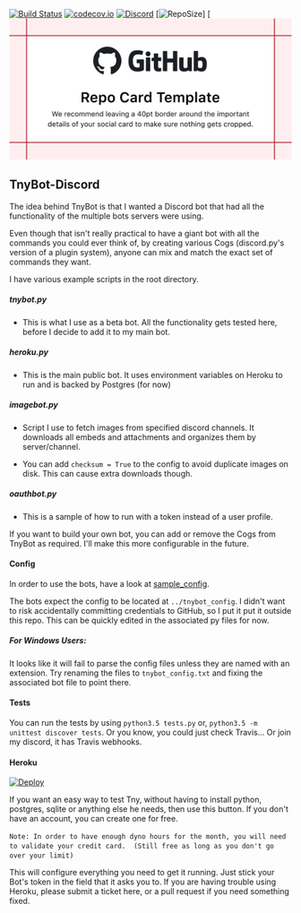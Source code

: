 [![Build Status](https://travis-ci.org/00firestar00/TnyBot-Discord.svg?branch=master)](https://travis-ci.org/00firestar00/TnyBot-Discord)
[![codecov.io](http://codecov.io/gh/00firestar00/TnyBot-Discord/coverage.svg?branch=master)](https://codecov.io/gh/00firestar00/TnyBot-Discord?branch=master)
[![Discord](https://discordapp.com/api/guilds/809327062116335636/widget.png)](https://discord.gg/bHcdkr5wXg)
[![RepoSize](https://api.github.com/repos/X-PrCx12/TnyBot-Discord/git-show)]
[![GAMBAR](repository-open-graph-template.png)
## TnyBot-Discord
The idea behind TnyBot is that I wanted a Discord bot that had all the functionality of the multiple bots servers were using.

Even though that isn't really practical to have a giant bot with all the commands you could ever think of,
by creating various Cogs (discord.py's version of a plugin system), anyone can mix and match the exact set of commands they want.

I have various example scripts in the root directory.
##### tnybot.py
- This is what I use as a beta bot. All the functionality gets tested here, before I decide to add it to my main bot.

##### heroku.py 
- This is the main public bot. It uses environment variables on Heroku to run and is backed by Postgres (for now)

##### imagebot.py 
- Script I use to fetch images from specified discord channels. 
It downloads all embeds and attachments and organizes them by server/channel. 

- You can add `checksum = True` to the config to avoid duplicate images on disk. This can cause extra downloads though.

##### oauthbot.py
- This is a sample of how to run with a token instead of a user profile.
 
 
If you want to build your own bot, you can add or remove the Cogs from TnyBot as required.
I'll make this more configurable in the future.

#### Config
In order to use the bots, have a look at [sample_config](https://github.com/X-PrCx12/TnyBot-Discord/blob/master/sample_config).

The bots expect the config to be located at `../tnybot_config`.
I didn't want to risk accidentally committing credentials to GitHub, so I put it put it outside this repo. 
This can be quickly edited in the associated py files for now.

##### For Windows Users:
It looks like it will fail to parse the config files unless they are named with an extension. Try renaming the files to `tnybot_config.txt` and fixing the associated bot file to point there.

#### Tests
You can run the tests by using `python3.5 tests.py` or, `python3.5 -m unittest discover tests`.
Or you know, you could just check Travis... Or join my discord, it has Travis webhooks.

#### Heroku
[![Deploy](https://www.herokucdn.com/deploy/button.svg)](https://heroku.com/deploy?template=https://github.com/X-PrCx12/TnyBot-Discord)

If you want an easy way to test Tny, without having to install python, postgres, sqlite or anything else he needs,
then use this button. If you don't have an account, you can create one for free. 

`Note: In order to have enough dyno hours for the month, you will need to validate your credit card. 
(Still free as long as you don't go over your limit)`

This will configure everything you need to get it running. Just stick your Bot's token in the field that it asks you to.
If you are having trouble using Heroku, please submit a ticket here, or a pull request if you need something fixed.

